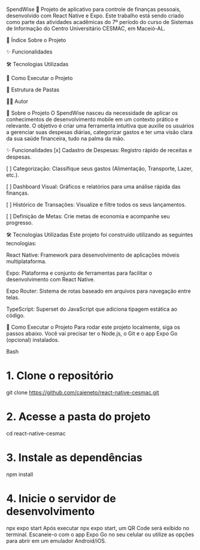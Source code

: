 SpendWise 💸
Projeto de aplicativo para controle de finanças pessoais, desenvolvido com React Native e Expo. Este trabalho está sendo criado como parte das atividades acadêmicas do 7º período do curso de Sistemas de Informação do Centro Universitário CESMAC, em Maceió-AL.

📝 Índice
Sobre o Projeto

✨ Funcionalidades

🛠️ Tecnologias Utilizadas

🚀 Como Executar o Projeto

📂 Estrutura de Pastas

👨‍💻 Autor

📖 Sobre o Projeto
O SpendWise nasceu da necessidade de aplicar os conhecimentos de desenvolvimento mobile em um contexto prático e relevante. O objetivo é criar uma ferramenta intuitiva que auxilie os usuários a gerenciar suas despesas diárias, categorizar gastos e ter uma visão clara da sua saúde financeira, tudo na palma da mão.

✨ Funcionalidades
[x] Cadastro de Despesas: Registro rápido de receitas e despesas.

[ ] Categorização: Classifique seus gastos (Alimentação, Transporte, Lazer, etc.).

[ ] Dashboard Visual: Gráficos e relatórios para uma análise rápida das finanças.

[ ] Histórico de Transações: Visualize e filtre todos os seus lançamentos.

[ ] Definição de Metas: Crie metas de economia e acompanhe seu progresso.

🛠️ Tecnologias Utilizadas
Este projeto foi construído utilizando as seguintes tecnologias:

React Native: Framework para desenvolvimento de aplicações móveis multiplataforma.

Expo: Plataforma e conjunto de ferramentas para facilitar o desenvolvimento com React Native.

Expo Router: Sistema de rotas baseado em arquivos para navegação entre telas.

TypeScript: Superset do JavaScript que adiciona tipagem estática ao código.

🚀 Como Executar o Projeto
Para rodar este projeto localmente, siga os passos abaixo. Você vai precisar ter o Node.js, o Git e o app Expo Go (opcional) instalados.

Bash

# 1. Clone o repositório
git clone https://github.com/cajeneto/react-native-cesmac.git

# 2. Acesse a pasta do projeto
cd react-native-cesmac

# 3. Instale as dependências
npm install

# 4. Inicie o servidor de desenvolvimento
npx expo start
Após executar npx expo start, um QR Code será exibido no terminal. Escaneie-o com o app Expo Go no seu celular ou utilize as opções para abrir em um emulador Android/iOS.



